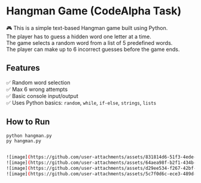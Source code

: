 # Hangman Game (CodeAlpha Task)

🎮 This is a simple text-based Hangman game built using Python.  
The player has to guess a hidden word one letter at a time.  
The game selects a random word from a list of 5 predefined words.  
The player can make up to 6 incorrect guesses before the game ends.

## Features
✅ Random word selection  
✅ Max 6 wrong attempts  
✅ Basic console input/output  
✅ Uses Python basics: `random`, `while`, `if-else`, `strings`, `lists`

## How to Run
```bash
python hangman.py
py hangman.py 


![image](https://github.com/user-attachments/assets/831814d6-51f3-4ede-84f6-fdb755cc0663)
![image](https://github.com/user-attachments/assets/64aea98f-b2f1-434b-9fc0-53d8e66e36cd)
![image](https://github.com/user-attachments/assets/d29ee534-f267-42bf-9eeb-c8f1d873d29b)
![image](https://github.com/user-attachments/assets/5c7f0d6c-ece3-489d-b878-02b2cc3217eb)





